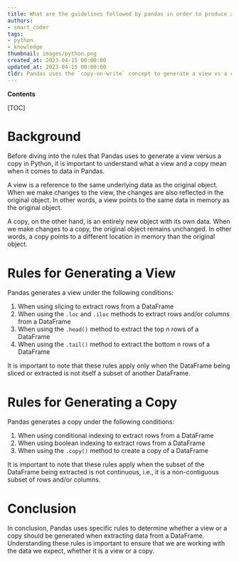 ```yaml
---
title: What are the guidelines followed by pandas in order to produce a view or a copy?
authors:
- smart_coder
tags:
- python
- knowledge
thumbnail: images/python.png
created_at: 2023-04-15 00:00:00
updated_at: 2023-04-15 00:00:00
tldr: Pandas uses the `copy-on-write` concept to generate a view vs a copy in Python.
---
```


**Contents**

[TOC]

# Background
Before diving into the rules that Pandas uses to generate a view versus a copy in Python, it is important to understand what a view and a copy mean when it comes to data in Pandas.

A view is a reference to the same underlying data as the original object. When we make changes to the view, the changes are also reflected in the original object. In other words, a view points to the same data in memory as the original object.

A copy, on the other hand, is an entirely new object with its own data. When we make changes to a copy, the original object remains unchanged. In other words, a copy points to a different location in memory than the original object.

# Rules for Generating a View
Pandas generates a view under the following conditions:
1. When using slicing to extract rows from a DataFrame
2. When using the `.loc` and `.iloc` methods to extract rows and/or columns from a DataFrame
3. When using the `.head()` method to extract the top n rows of a DataFrame
4. When using the `.tail()` method to extract the bottom n rows of a DataFrame

It is important to note that these rules apply only when the DataFrame being sliced or extracted is not itself a subset of another DataFrame.

# Rules for Generating a Copy
Pandas generates a copy under the following conditions:
1. When using conditional indexing to extract rows from a DataFrame
2. When using boolean indexing to extract rows from a DataFrame
3. When using the `.copy()` method to create a copy of a DataFrame

It is important to note that these rules apply when the subset of the DataFrame being extracted is not continuous, i.e., it is a non-contiguous subset of rows and/or columns.

# Conclusion
In conclusion, Pandas uses specific rules to determine whether a view or a copy should be generated when extracting data from a DataFrame. Understanding these rules is important to ensure that we are working with the data we expect, whether it is a view or a copy.
